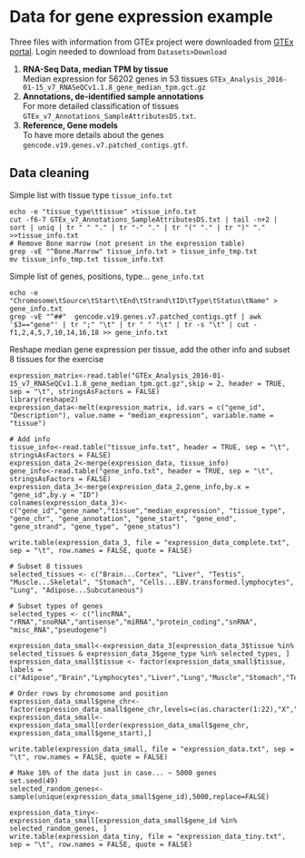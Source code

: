 Data for gene expression example 
================================

Three files with information from GTEx project were downloaded from [GTEx portal](https://gtexportal.org). Login needed to download from `Datasets>Download`

1. __RNA-Seq Data, median TPM by tissue__  
Median expression for 56202 genes in 53 tissues `GTEx_Analysis_2016-01-15_v7_RNASeQCv1.1.8_gene_median_tpm.gct.gz`
2. __Annotations, de-identified sample annotations__  
For more detailed classification of tissues `GTEx_v7_Annotations_SampleAttributesDS.txt`.
3. __Reference, Gene models__  
To have more details about the genes `gencode.v19.genes.v7.patched_contigs.gtf`.


Data cleaning
-------------

Simple list with tissue type `tissue_info.txt`
```{bash}
echo -e "tissue_type\ttissue" >tissue_info.txt
cut -f6-7 GTEx_v7_Annotations_SampleAttributesDS.txt | tail -n+2 | sort | uniq | tr " " "." | tr "-" "." | tr "(" "." | tr ")" "." >>tissue_info.txt
# Remove Bone marrow (not present in the expression table)
grep -vE "^Bone.Marrow" tissue_info.txt > tissue_info_tmp.txt
mv tissue_info_tmp.txt tissue_info.txt
```

Simple list of genes, positions, type... `gene_info.txt`
```{bash}
echo -e "Chromosome\tSource\tStart\tEnd\tStrand\tID\tType\tStatus\tName" > gene_info.txt
grep -vE "^##"  gencode.v19.genes.v7.patched_contigs.gtf | awk '$3=="gene"' | tr ";" "\t" | tr " " "\t" | tr -s "\t" | cut -f1,2,4,5,7,10,14,16,18 >> gene_info.txt
```

Reshape median gene expression per tissue, add the other info and subset 8 tissues for the exercise
```{r}
expression_matrix<-read.table("GTEx_Analysis_2016-01-15_v7_RNASeQCv1.1.8_gene_median_tpm.gct.gz",skip = 2, header = TRUE, sep = "\t", stringsAsFactors = FALSE)
library(reshape2)
expression_data<-melt(expression_matrix, id.vars = c("gene_id", "Description"), value.name = "median_expression", variable.name = "tissue")

# Add info
tissue_info<-read.table("tissue_info.txt", header = TRUE, sep = "\t", stringsAsFactors = FALSE)
expression_data_2<-merge(expression_data, tissue_info)
gene_info<-read.table("gene_info.txt", header = TRUE, sep = "\t", stringsAsFactors = FALSE)
expression_data_3<-merge(expression_data_2,gene_info,by.x = "gene_id",by.y = "ID")
colnames(expression_data_3)<-c("gene_id","gene_name","tissue","median_expression", "tissue_type", "gene_chr", "gene_annotation", "gene_start", "gene_end", "gene_strand", "gene_type", "gene_status")

write.table(expression_data_3, file = "expression_data_complete.txt", sep = "\t", row.names = FALSE, quote = FALSE)

# Subset 8 tissues
selected_tissues <- c("Brain...Cortex", "Liver", "Testis", "Muscle...Skeletal", "Stomach", "Cells...EBV.transformed.lymphocytes", "Lung", "Adipose...Subcutaneous")

# Subset types of genes
selected_types <- c("lincRNA", "rRNA","snoRNA","antisense","miRNA","protein_coding","snRNA", "misc_RNA","pseudogene")

expression_data_small<-expression_data_3[expression_data_3$tissue %in% selected_tissues & expression_data_3$gene_type %in% selected_types, ]
expression_data_small$tissue <- factor(expression_data_small$tissue, labels = c("Adipose","Brain","Lymphocytes","Liver","Lung","Muscle","Stomach","Testis"))

# Order rows by chromosome and position
expression_data_small$gene_chr<-factor(expression_data_small$gene_chr,levels=c(as.character(1:22),"X","Y"))
expression_data_small<-expression_data_small[order(expression_data_small$gene_chr, expression_data_small$gene_start),]

write.table(expression_data_small, file = "expression_data.txt", sep = "\t", row.names = FALSE, quote = FALSE)

# Make 10% of the data just in case... ~ 5000 genes
set.seed(49)
selected_random_genes<-sample(unique(expression_data_small$gene_id),5000,replace=FALSE)

expression_data_tiny<-expression_data_small[expression_data_small$gene_id %in% selected_random_genes, ]
write.table(expression_data_tiny, file = "expression_data_tiny.txt", sep = "\t", row.names = FALSE, quote = FALSE)
```


